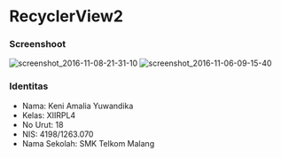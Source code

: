 # RecyclerView2

### Screenshoot

![screenshot_2016-11-08-21-31-10](https://cloud.githubusercontent.com/assets/15699467/20103102/3201a23c-a5fb-11e6-9e84-f2c4d402b70c.png)
![screenshot_2016-11-06-09-15-40](https://cloud.githubusercontent.com/assets/15699467/20102349/6a116e1c-a5f8-11e6-8964-394d94640861.png)

### Identitas

* Nama: Keni Amalia Yuwandika
* Kelas: XIIRPL4
* No Urut: 18
* NIS: 4198/1263.070
* Nama Sekolah: SMK Telkom Malang
